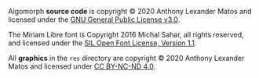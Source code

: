 ﻿Algomorph **source code** is copyright © 2020 Anthony Lexander Matos and licensed under the [GNU General Public License v3.0](LICENSE-GPLv3).

The Miriam Libre font is Copyright 2016 Michal Sahar, all rights reserved, and licensed under the [SIL Open Font License, Version 1.1](LICENSE-OFL).

All **graphics** in the `res` directory are copyright © 2020 Anthony Lexander Matos and licensed under [CC BY-NC-ND 4.0](https://creativecommons.org/licenses/by-nc-nd/4.0/).
